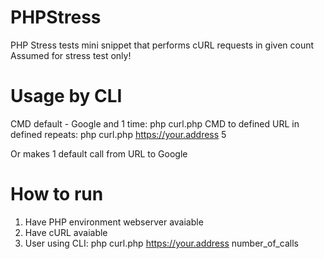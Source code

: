 # PHPStress
PHP Stress tests mini snippet that performs cURL requests in given count
Assumed for stress test only!

# Usage by CLI 
CMD default - Google and 1 time: php curl.php
CMD to defined URL in defined repeats: php curl.php https://your.address 5

Or makes 1 default call from URL to Google

# How to run
1. Have PHP environment webserver avaiable
2. Have cURL avaiable
3. User using CLI: php curl.php https://your.address number_of_calls
